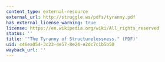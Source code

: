 ```yaml
---
content_type: external-resource
external_url: http://struggle.ws/pdfs/tyranny.pdf
has_external_license_warning: true
license: https://en.wikipedia.org/wiki/All_rights_reserved
status: ''
title: '"The Tyranny of Structurelessness." (PDF)'
uid: c46ea054-3c23-4e57-8e24-e2dc7c1b5b50
wayback_url: ''
---
```

